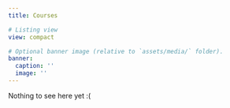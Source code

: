 ```yaml
---
title: Courses 

# Listing view
view: compact

# Optional banner image (relative to `assets/media/` folder).
banner:
  caption: ''
  image: ''
---
```


Nothing to see here yet  :(